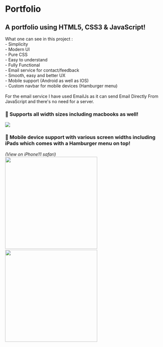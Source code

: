 <h1> Portfolio </h1>
<h2> A portfolio using HTML5, CSS3 & JavaScript!</h2>
What one can see in this project : <br>
- Simplicity <br>
- Modern UI <br>
- Pure CSS <br>
- Easy to understand <br>
- Fully Functional <br>
- Email service for contact/feedback <br>
- Smooth, easy and better UX <br>
- Mobile support (Android as well as IOS)<br>
- Custom navbar for mobile devices (Hamburger menu) <br><br>
For the email service I have used EmailJs as it can send Email Directly From JavaScript and there's no need for a server.<br>
</p>
<h3>🚀 Supports all width sizes including macbooks as well!</h3>
<img src="https://user-images.githubusercontent.com/89994089/181282674-4c6c841c-1394-4761-b7bd-c3ae670e4ca9.png"></br>
<h3>🚀 Mobile device support with various screen widths including iPads which comes with a Hamburger menu on top!</h3>
<i>(View on iPhone11 safari)</i>

<div>
<img src="https://user-images.githubusercontent.com/89994089/181281910-855684ab-2433-4d3a-b46c-5d587e1c945a.PNG" width="300rem">&emsp;&emsp;&emsp;
<img src="https://user-images.githubusercontent.com/89994089/181281933-c61079f0-3b9c-4be6-9a36-2da2be4f3c0a.PNG" width="300rem">
</div>
